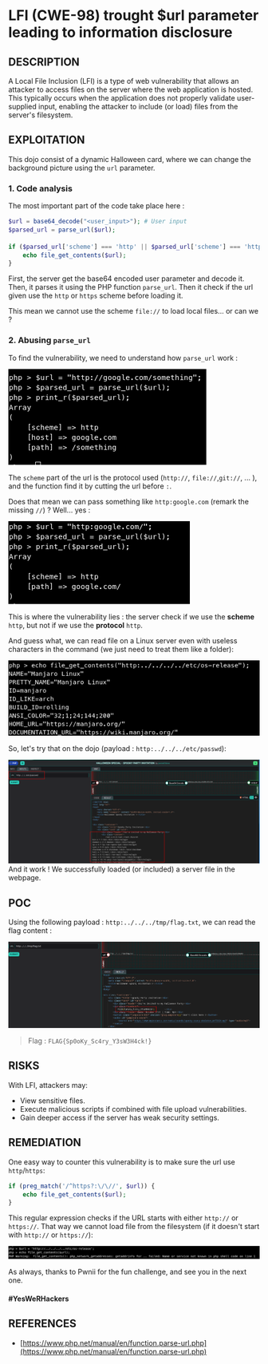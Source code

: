 # LFI (CWE-98) trought $url parameter leading to information disclosure

## DESCRIPTION

A Local File Inclusion (LFI) is a type of web vulnerability that allows an attacker to access files on the server where the web application is hosted. This typically occurs when the application does not properly validate user-supplied input, enabling the attacker to include (or load) files from the server's filesystem.

## EXPLOITATION

This dojo consist of a dynamic Halloween card, where we can change the background picture using the `url` parameter.

### 1. Code analysis

The most important part of the code take place here :
```php
$url = base64_decode("<user_input>"); # User input
$parsed_url = parse_url($url);

if ($parsed_url['scheme'] === 'http' || $parsed_url['scheme'] === 'https') {
	echo file_get_contents($url);
}
```

First, the server get the base64 encoded user parameter and decode it.
Then, it parses it using the PHP function `parse_url`.
Then it check if the url given use the `http` or `https` scheme before loading it.

This mean we cannot use the scheme `file://` to load local files... or can we ?

### 2. Abusing `parse_url`

To find the vulnerability, we need to understand how `parse_url` work :

![](dojo36_hallowen/img/ywh-1.png)

The `scheme` part of the url is the protocol used (`http://`, `file://`,`git://`, ... ), and the function find it by cutting the url before `:`.

Does that mean we can pass something like `http:google.com` (remark the missing `//`) ?
Well... yes :

![](dojo36_hallowen/img/ywh-2.png)

This is where the vulnerability lies : the server check if we use the **scheme** `http`, but not if we use the **protocol** `http`. 

And guess what, we can read file on a Linux server even with useless characters in the command (we just need to treat them like a folder):

![](dojo36_hallowen/img/ywh-3.png)

So, let's try that on the dojo (payload : `http:../../../etc/passwd`):

![](dojo36_hallowen/img/ywh-4.png)
And it work ! We successfully loaded (or included) a server file in the webpage.

## POC

Using the following payload : `http:../../../tmp/flag.txt`, we can read the flag content :

![](dojo36_hallowen/img/ywh-5.png)

> Flag : `FLAG{Sp0oKy_Sc4ry_Y3sW3H4ck!}`
## RISKS

With LFI, attackers may:

- View sensitive files.
- Execute malicious scripts if combined with file upload vulnerabilities.
- Gain deeper access if the server has weak security settings.

## REMEDIATION

One easy way to counter this vulnerability is to make sure the url use `http`/`https`:

```php
if (preg_match('/^https?:\/\//', $url)) {
    echo file_get_contents($url);
}
```

This regular expression checks if the URL starts with either `http://` or `https://`. That way we cannot load file from the filesystem (if it doesn't start with `http://` or `https://`):

![](dojo36_hallowen/img/ywh-6.png)

As always, thanks to Pwnii for the fun challenge, and see you in the next one.

#### #YesWeRHackers
## REFERENCES

- [https://www.php.net/manual/en/function.parse-url.php](https://www.php.net/manual/en/function.parse-url.php)

